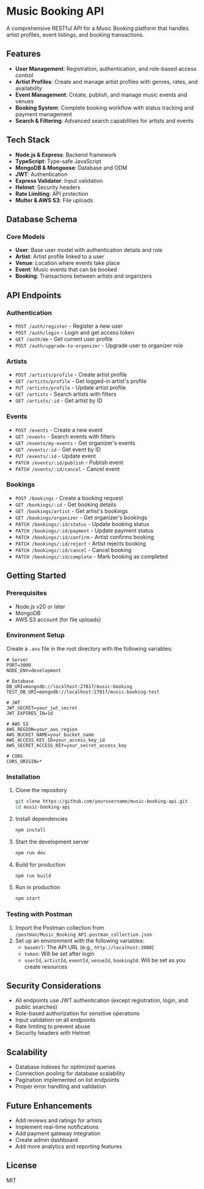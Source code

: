 # Music Booking API

A comprehensive RESTful API for a Music Booking platform that handles artist profiles, event listings, and booking transactions.

## Features

- **User Management**: Registration, authentication, and role-based access control
- **Artist Profiles**: Create and manage artist profiles with genres, rates, and availability
- **Event Management**: Create, publish, and manage music events and venues
- **Booking System**: Complete booking workflow with status tracking and payment management
- **Search & Filtering**: Advanced search capabilities for artists and events

## Tech Stack

- **Node.js & Express**: Backend framework
- **TypeScript**: Type-safe JavaScript
- **MongoDB & Mongoose**: Database and ODM
- **JWT**: Authentication
- **Express Validator**: Input validation
- **Helmet**: Security headers
- **Rate Limiting**: API protection
- **Multer & AWS S3**: File uploads

## Database Schema

### Core Models

- **User**: Base user model with authentication details and role
- **Artist**: Artist profile linked to a user
- **Venue**: Location where events take place
- **Event**: Music events that can be booked
- **Booking**: Transactions between artists and organizers

## API Endpoints

### Authentication

- `POST /auth/register` - Register a new user
- `POST /auth/login` - Login and get access token
- `GET /auth/me` - Get current user profile
- `POST /auth/upgrade-to-organizer` - Upgrade user to organizer role

### Artists

- `POST /artists/profile` - Create artist profile
- `GET /artists/profile` - Get logged-in artist's profile
- `PUT /artists/profile` - Update artist profile
- `GET /artists` - Search artists with filters
- `GET /artists/:id` - Get artist by ID

### Events

- `POST /events` - Create a new event
- `GET /events` - Search events with filters
- `GET /events/my-events` - Get organizer's events
- `GET /events/:id` - Get event by ID
- `PUT /events/:id` - Update event
- `PATCH /events/:id/publish` - Publish event
- `PATCH /events/:id/cancel` - Cancel event

### Bookings

- `POST /bookings` - Create a booking request
- `GET /bookings/:id` - Get booking details
- `GET /bookings/artist` - Get artist's bookings
- `GET /bookings/organizer` - Get organizer's bookings
- `PATCH /bookings/:id/status` - Update booking status
- `PATCH /bookings/:id/payment` - Update payment status
- `PATCH /bookings/:id/confirm` - Artist confirms booking
- `PATCH /bookings/:id/reject` - Artist rejects booking
- `PATCH /bookings/:id/cancel` - Cancel booking
- `PATCH /bookings/:id/complete` - Mark booking as completed

## Getting Started

### Prerequisites

- Node.js v20 or later
- MongoDB
- AWS S3 account (for file uploads)

### Environment Setup

Create a `.env` file in the root directory with the following variables:

```env
# Server
PORT=3000
NODE_ENV=development

# Database
DB_URI=mongodb://localhost:27017/music-booking
TEST_DB_URI=mongodb://localhost:27017/music-booking-test

# JWT
JWT_SECRET=your_jwt_secret
JWT_EXPIRES_IN=1d

# AWS S3
AWS_REGION=your_aws_region
AWS_BUCKET_NAME=your_bucket_name
AWS_ACCESS_KEY_ID=your_access_key_id
AWS_SECRET_ACCESS_KEY=your_secret_access_key

# CORS
CORS_ORIGIN=*
```

### Installation

1. Clone the repository
   ```bash
   git clone https://github.com/yourusername/music-booking-api.git
   cd music-booking-api
   ```

2. Install dependencies
   ```bash
   npm install
   ```

3. Start the development server
   ```bash
   npm run dev
   ```

4. Build for production
   ```bash
   npm run build
   ```

5. Run in production
   ```bash
   npm start
   ```

### Testing with Postman

1. Import the Postman collection from `/postman/Music_Booking_API.postman_collection.json`
2. Set up an environment with the following variables:
   - `baseUrl`: The API URL (e.g., `http://localhost:3000`)
   - `token`: Will be set after login
   - `userId`, `artistId`, `eventId`, `venueId`, `bookingId`: Will be set as you create resources

## Security Considerations

- All endpoints use JWT authentication (except registration, login, and public searches)
- Role-based authorization for sensitive operations
- Input validation on all endpoints
- Rate limiting to prevent abuse
- Security headers with Helmet

## Scalability

- Database indexes for optimized queries
- Connection pooling for database scalability
- Pagination implemented on list endpoints
- Proper error handling and validation

## Future Enhancements

- Add reviews and ratings for artists
- Implement real-time notifications
- Add payment gateway integration
- Create admin dashboard
- Add more analytics and reporting features

## License

MIT